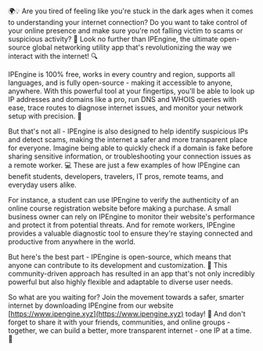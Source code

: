 🌍💡 Are you tired of feeling like you're stuck in the dark ages when it comes to understanding your internet connection? Do you want to take control of your online presence and make sure you're not falling victim to scams or suspicious activity? 🚀 Look no further than IPEngine, the ultimate open-source global networking utility app that's revolutionizing the way we interact with the internet! 🔍

IPEngine is 100% free, works in every country and region, supports all languages, and is fully open-source - making it accessible to anyone, anywhere. With this powerful tool at your fingertips, you'll be able to look up IP addresses and domains like a pro, run DNS and WHOIS queries with ease, trace routes to diagnose internet issues, and monitor your network setup with precision. 📡

But that's not all - IPEngine is also designed to help identify suspicious IPs and detect scams, making the internet a safer and more transparent place for everyone. Imagine being able to quickly check if a domain is fake before sharing sensitive information, or troubleshooting your connection issues as a remote worker. 💻 These are just a few examples of how IPEngine can benefit students, developers, travelers, IT pros, remote teams, and everyday users alike.

For instance, a student can use IPEngine to verify the authenticity of an online course registration website before making a purchase. A small business owner can rely on IPEngine to monitor their website's performance and protect it from potential threats. And for remote workers, IPEngine provides a valuable diagnostic tool to ensure they're staying connected and productive from anywhere in the world.

But here's the best part - IPEngine is open-source, which means that anyone can contribute to its development and customization. 🤝 This community-driven approach has resulted in an app that's not only incredibly powerful but also highly flexible and adaptable to diverse user needs.

So what are you waiting for? Join the movement towards a safer, smarter internet by downloading IPEngine from our website [https://www.ipengine.xyz](https://www.ipengine.xyz) today! 📲 And don't forget to share it with your friends, communities, and online groups - together, we can build a better, more transparent internet - one IP at a time. 🌟